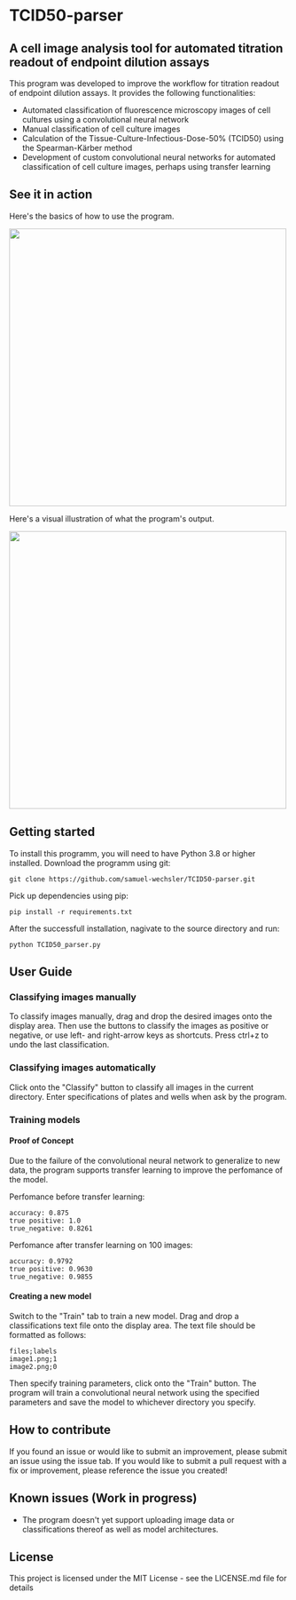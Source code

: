 # TCID50-parser
## A cell image analysis tool for automated titration readout of endpoint dilution assays

This program was developed to improve the workflow for titration readout of endpoint dilution assays. It provides the following functionalities:
* Automated classification of fluorescence microscopy images of cell cultures using a convolutional neural network
* Manual classification of cell culture images
* Calculation of the Tissue-Culture-Infectious-Dose-50% (TCID50) using the Spearman-Kärber method
* Development of custom convolutional neural networks for automated classification of cell culture images, perhaps using transfer learning

## See it in action
Here's the basics of how to use the program.
<p align="left">
  <img src="https://github.com/samuel-wechsler/TCID50-parser/assets/98318988/a9986014-edd8-4bb3-96d5-24951948801a" width="500"/>
</p>

Here's a visual illustration of what the program's output.
<p align="left">
  <img width="500" src="https://github.com/samuel-wechsler/TCID50-parser/assets/98318988/71f8ed4f-91f9-4fcc-bf0c-c10efbc9ec9e">
</p>

## Getting started
To install this programm, you will need to have Python 3.8 or higher installed. Download the programm using git:
````
git clone https://github.com/samuel-wechsler/TCID50-parser.git
````

Pick up dependencies using pip:
````
pip install -r requirements.txt
````

After the successfull installation, nagivate to the source directory and run:
`````
python TCID50_parser.py
`````

## User Guide

### Classifying images manually
To classify images manually, drag and drop the desired images onto the display area. Then use the buttons to classify the images as positive or negative, or use left- and right-arrow keys as shortcuts. Press ctrl+z to undo the last classification.

### Classifying images automatically
Click onto the "Classify" button to classify all images in the current directory. Enter specifications of plates and wells when ask by the program.


### Training models
#### Proof of Concept
Due to the failure of the convolutional neural network to generalize to new data, the program supports transfer learning to improve the perfomance of the model.

Perfomance before transfer learning:
`````
accuracy: 0.875
true positive: 1.0
true_negative: 0.8261
`````

Perfomance after transfer learning on 100 images:
`````
accuracy: 0.9792
true positive: 0.9630
true_negative: 0.9855
`````

#### Creating a new model
Switch to the "Train" tab to train a new model. Drag and drop a classifications text file onto the display area. The text file should be formatted as follows:
````
files;labels
image1.png;1
image2.png;0
`````
Then specify training parameters, click onto the "Train" button. The program will train a convolutional neural network using the specified parameters and save the model to whichever directory you specify.


## How to contribute
If you found an issue or would like to submit an improvement, please submit an issue using the issue tab. If you would like to submit a pull request with a fix or improvement, please reference the issue you created!

## Known issues (Work in progress)
* The program doesn't yet support uploading image data or classifications thereof as well as model architectures.

## License
This project is licensed under the MIT License - see the LICENSE.md file for details
